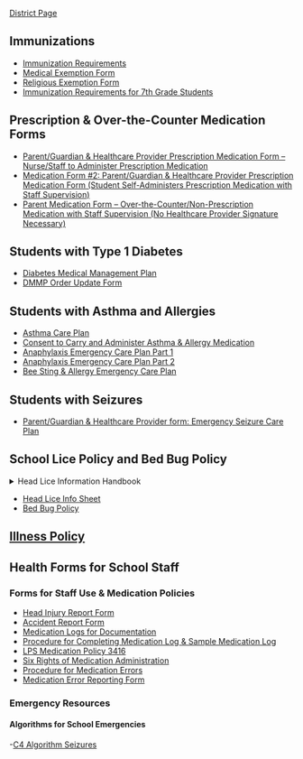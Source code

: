 [District Page](https://www.laurel.k12.mt.us/departments/nursing-services)

## Immunizations
- [Immunization Requirements](https://dphhs.mt.gov/assets/publichealth/Immunization/SchoolVaccineRequirementsAugust2019.pdf?ver=2020-01-29-160229-620)
- [Medical Exemption Form](https://dphhs.mt.gov/assets/publichealth/Immunization/HES101A.pdf)
- [Religious Exemption Form](https://dphhs.mt.gov/assets/publichealth/Immunization/HES113.pdf)
- [Immunization Requirements for 7th Grade Students](https://dphhs.mt.gov/publichealth/Immunization/childcareandschoolresources)

## Prescription & Over-the-Counter Medication Forms
- [Parent/Guardian & Healthcare Provider Prescription Medication Form – Nurse/Staff to Administer Prescription Medication](https://www.laurel.k12.mt.us/fs/resource-manager/view/0be9cba8-32b8-45c6-b7a3-d4655798b1ab)
- [Medication Form #2: Parent/Guardian & Healthcare Provider Prescription Medication Form (Student Self-Administers Prescription Medication with Staff Supervision)](https://www.laurel.k12.mt.us/fs/resource-manager/view/5169d66f-008c-43a1-be52-d6fe964da395)
- [Parent Medication Form – Over-the-Counter/Non-Prescription Medication with Staff Supervision (No Healthcare Provider Signature Necessary)](https://www.laurel.k12.mt.us/fs/resource-manager/view/d9898572-1f3a-48e2-a0ef-9ebcc387efd4)

## Students with Type 1 Diabetes
- [Diabetes Medical Management Plan](https://www.laurel.k12.mt.us/fs/resource-manager/view/2be2bfab-af4b-4285-892e-98b86f8e9c64)
- [DMMP Order Update Form](https://www.laurel.k12.mt.us/fs/resource-manager/view/3226f416-8b54-4ef8-ae20-026394cf674b)

## Students with Asthma and Allergies
- [Asthma Care Plan](https://www.laurel.k12.mt.us/fs/resource-manager/view/fa1ba1d1-c2bf-4751-8329-d5266281b8ce)
- [Consent to Carry and Administer Asthma & Allergy Medication](https://www.laurel.k12.mt.us/fs/resource-manager/view/b3381b93-6a5c-4ea4-844d-f3f44b047093)
- [Anaphylaxis Emergency Care Plan Part 1](https://www.laurel.k12.mt.us/fs/resource-manager/view/f04fec63-3096-480c-aeb7-ccd28b1b1d4e)
- [Anaphylaxis Emergency Care Plan Part 2](https://www.laurel.k12.mt.us/fs/resource-manager/view/3a0e401b-bed1-4d7e-8e8f-1ddb407bd066)
- [Bee Sting & Allergy Emergency Care Plan](https://www.laurel.k12.mt.us/fs/resource-manager/view/88ccca06-d608-41f2-9bd5-9324e1eb7b56)

## Students with Seizures
- [Parent/Guardian & Healthcare Provider form: Emergency Seizure Care Plan](https://www.epilepsy.com/sites/default/files/atoms/files/GENERAL%20Seizure%20Action%20Plan%202020-April7_FILLABLE.pdf)

## School Lice Policy and Bed Bug Policy
<details>
<summary> Head Lice Information Handbook </summary>
From Laurel Elementary Schools’ Handbook:

### When a student is confirmed to have live lice by the school nurse:

1. The parent is notified and information related to detection and elimination of head lice provided in written form.  Head Lice Info Sheet
2. The student is not sent home from school, however if the parent offers to pick up the student, that is acceptable.
3. The parent is instructed that the student should be treated and reexamined before returning to the classroom. See school nurse schedule for location of school nurse on duty.

*Upon re-examination, if lice and/or nits are found, the parent is notified to keep nit-picking and combing (at least daily per day for the next two weeks.)*

### When a student is found to have nits present (no live lice detected):

1. The parent is notified and encouraged to nit-pick and comb (at least daily for two weeks)
2. The student is not sent home from school.
3. If future checks reveal an increased number of nits present, the parent will be contacted for follow-up and support.

### When to check beyond the identified student with live lice or nits:
#### If live lice or nits are detected in a student, it is best practice to:
1. Determine if the student has siblings. If yes, then check the siblings in the immediate school.
2. If the student has other siblings (not in the immediate school building), notify the parent/guardian of the advisability of checking family members and taking precautionary measures to avoid family infestation.
3. Full classroom screenings for head lice are NOT routinely done. In some cases, the school nurse may use her professional judgment on an individual basis regarding further screenings.

“Studies have shown that control measures such as, mass screenings for nits, have not been shown to have a significant effect on the incidence of head lice in a school community, nor have they shown to be cost-effective” (Devore et al. 2015; Meinking & Taplin, 2011 CDC 2013a)
</details>

- [Head Lice Info Sheet](https://www.laurel.k12.mt.us/fs/resource-manager/view/f5930058-83ef-4183-9ec2-9e5362fb3f9a)
- [Bed Bug Policy](https://www.laurel.k12.mt.us/fs/resource-manager/view/869b9f3f-2fef-445f-ba99-3bb9162865d1)

## [Illness Policy](https://www.laurel.k12.mt.us/fs/resource-manager/view/af35959e-05c1-442f-b69f-f4fb0a567615)

## Health Forms for School Staff
### Forms for Staff Use & Medication Policies
- [Head Injury Report Form](https://www.laurel.k12.mt.us/fs/resource-manager/view/6c862fdb-21e0-4fb7-b9a1-26d31c3e3e76)
- [Accident Report Form](https://drive.google.com/file/d/1x9ygmaPOkqFMwLh_pMngC57f_IGixniT/view?usp=sharing)
- [Medication Logs for Documentation](https://www.laurel.k12.mt.us/fs/resource-manager/view/ec47a46c-e240-417e-bdbc-1403356c3a32)
- [Procedure for Completing Medication Log & Sample Medication Log](https://www.laurel.k12.mt.us/fs/resource-manager/view/0323849d-3a2b-4936-b915-137b50dc00f9)
- [LPS Medication Policy 3416](https://www.laurel.k12.mt.us/fs/resource-manager/view/5ef34df4-2df2-4ee1-8521-e489d1791bc5)
- [Six Rights of Medication Administration](https://www.laurel.k12.mt.us/fs/resource-manager/view/7f13b232-f7b8-4de8-8958-328c11f094a9)
- [Procedure for Medication Errors](https://www.laurel.k12.mt.us/fs/resource-manager/view/949523a4-f459-4a56-8c67-7631d76c127d)
- [Medication Error Reporting Form](https://www.laurel.k12.mt.us/fs/resource-manager/view/3684e2a7-58ad-4d76-90e9-170d25ff93fd)
### Emergency Resources
#### Algorithms for School Emergencies
-[C4 Algorithm Seizures](https://www.laurel.k12.mt.us/fs/resource-manager/view/98e4a73e-2a36-41d8-9351-235f5c07f6ce)
